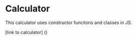 # Calculator

This calculator uses constructor funcitons and classes in JS.

[link to calculator] ()